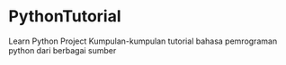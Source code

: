 # PythonTutorial
Learn Python Project
Kumpulan-kumpulan tutorial bahasa pemrograman python dari berbagai sumber
